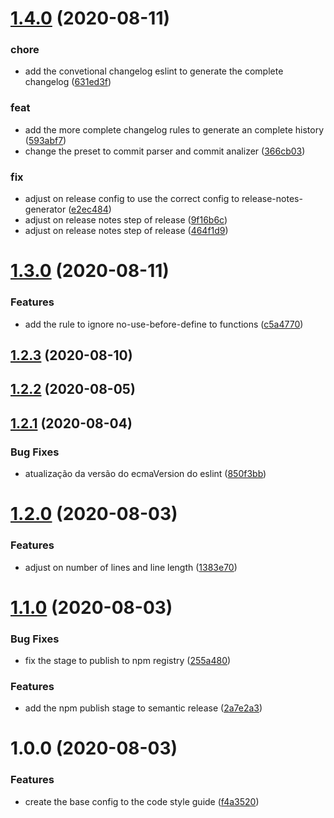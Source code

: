 # [1.4.0](https://github.com/brunohafonso95/eslint-config-mutant/compare/v1.3.0...v1.4.0) (2020-08-11)


### chore

* add the convetional changelog eslint to generate the complete changelog ([631ed3f](https://github.com/brunohafonso95/eslint-config-mutant/commit/631ed3f61d5437d0996fef0c04d087608b72870d))

### feat

* add the more complete changelog rules to generate an complete history ([593abf7](https://github.com/brunohafonso95/eslint-config-mutant/commit/593abf7fb70fde393f402bcc215b7cc7c61de20c))
* change the preset to commit parser and commit analizer ([366cb03](https://github.com/brunohafonso95/eslint-config-mutant/commit/366cb0300bcf80fe1039f9c2c7392b959c7af4a6))

### fix

* adjust on release config to use the correct config to release-notes-generator ([e2ec484](https://github.com/brunohafonso95/eslint-config-mutant/commit/e2ec484d705912561509d2f164a6dbd2ae794346))
* adjust on release notes step of release ([9f16b6c](https://github.com/brunohafonso95/eslint-config-mutant/commit/9f16b6c25d01d333578ddddef60184ef852343de))
* adjust on release notes step of release ([464f1d9](https://github.com/brunohafonso95/eslint-config-mutant/commit/464f1d99c5bb7e7aed73f2ec51999ace4143e553))

# [1.3.0](https://github.com/brunohafonso95/eslint-config-mutant/compare/v1.2.3...v1.3.0) (2020-08-11)


### Features

* add the rule to ignore no-use-before-define to functions ([c5a4770](https://github.com/brunohafonso95/eslint-config-mutant/commit/c5a47700514895da224b08699cdb3a7c7a71adfb))

## [1.2.3](https://github.com/brunohafonso95/eslint-config-mutant/compare/v1.2.2...v1.2.3) (2020-08-10)

## [1.2.2](https://github.com/brunohafonso95/eslint-config-mutant/compare/v1.2.1...v1.2.2) (2020-08-05)

## [1.2.1](https://github.com/brunohafonso95/eslint-config-mutant/compare/v1.2.0...v1.2.1) (2020-08-04)


### Bug Fixes

* atualização da versão do ecmaVersion do eslint ([850f3bb](https://github.com/brunohafonso95/eslint-config-mutant/commit/850f3bb864d05533e891c75e3f81d84ab33a4103))

# [1.2.0](https://github.com/brunohafonso95/eslint-config-mutant/compare/v1.1.0...v1.2.0) (2020-08-03)


### Features

* adjust on number of lines and line length ([1383e70](https://github.com/brunohafonso95/eslint-config-mutant/commit/1383e700b64d071a522ed9d532d15ab0c7dba647))

# [1.1.0](https://github.com/brunohafonso95/eslint-config-mutant/compare/v1.0.0...v1.1.0) (2020-08-03)


### Bug Fixes

* fix the stage to publish to npm registry ([255a480](https://github.com/brunohafonso95/eslint-config-mutant/commit/255a480122e17559e585401814d044711c43a9ad))


### Features

* add the npm publish stage to semantic release ([2a7e2a3](https://github.com/brunohafonso95/eslint-config-mutant/commit/2a7e2a327434e82fa1d7fad764169632de1bebaa))

# 1.0.0 (2020-08-03)


### Features

* create the base config to the code style guide ([f4a3520](https://github.com/brunohafonso95/eslint-config-mutant/commit/f4a3520e0404f16e00a3274eb607687a5149d622))
